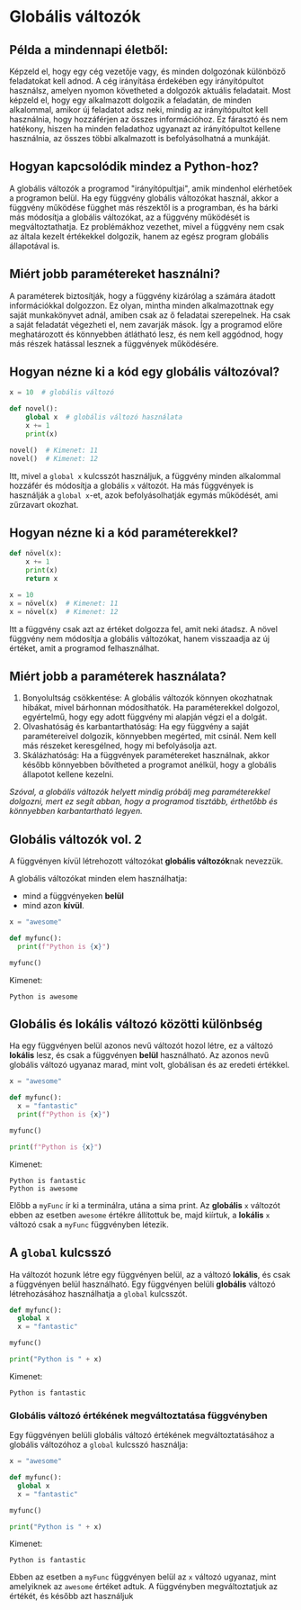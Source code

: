 # Globális változók

## Példa a mindennapi életből:
Képzeld el, hogy egy cég vezetője vagy, és minden dolgozónak különböző feladatokat kell adnod. A cég irányítása érdekében egy irányítópultot használsz, amelyen nyomon követheted a dolgozók aktuális feladatait. Most képzeld el, hogy egy alkalmazott dolgozik a feladatán, de minden alkalommal, amikor új feladatot adsz neki, mindig az irányítópultot kell használnia, hogy hozzáférjen az összes információhoz. Ez fárasztó és nem hatékony, hiszen ha minden feladathoz ugyanazt az irányítópultot kellene használnia, az összes többi alkalmazott is befolyásolhatná a munkáját.

## Hogyan kapcsolódik mindez a Python-hoz?
A globális változók a programod "irányítópultjai", amik mindenhol elérhetőek a programon belül. Ha egy függvény globális változókat használ, akkor a függvény működése függhet más részektől is a programban, és ha bárki más módosítja a globális változókat, az a függvény működését is megváltoztathatja. Ez problémákhoz vezethet, mivel a függvény nem csak az általa kezelt értékekkel dolgozik, hanem az egész program globális állapotával is.

## Miért jobb paramétereket használni?
A paraméterek biztosítják, hogy a függvény kizárólag a számára átadott információkkal dolgozzon. Ez olyan, mintha minden alkalmazottnak egy saját munkakönyvet adnál, amiben csak az ő feladatai szerepelnek. Ha csak a saját feladatát végezheti el, nem zavarják mások. Így a programod előre meghatározott és könnyebben átlátható lesz, és nem kell aggódnod, hogy más részek hatással lesznek a függvények működésére.

## Hogyan nézne ki a kód egy globális változóval?
```py
x = 10  # globális változó

def novel():
    global x  # globális változó használata
    x += 1
    print(x)

novel()  # Kimenet: 11
novel()  # Kimenet: 12
```

Itt, mivel a `global x` kulcsszót használjuk, a függvény minden alkalommal hozzáfér és módosítja a globális `x` változót. Ha más függvények is használják a `global x`-et, azok befolyásolhatják egymás működését, ami zűrzavart okozhat.

## Hogyan nézne ki a kód paraméterekkel?
```py
def növel(x):
    x += 1
    print(x)
    return x

x = 10
x = növel(x)  # Kimenet: 11
x = növel(x)  # Kimenet: 12
```

Itt a függvény csak azt az értéket dolgozza fel, amit neki átadsz. A növel függvény nem módosítja a globális változókat, hanem visszaadja az új értéket, amit a programod felhasználhat.

## Miért jobb a paraméterek használata?
1. Bonyolultság csökkentése: A globális változók könnyen okozhatnak hibákat, mivel bárhonnan módosíthatók. Ha paraméterekkel dolgozol, egyértelmű, hogy egy adott függvény mi alapján végzi el a dolgát.
1. Olvashatóság és karbantarthatóság: Ha egy függvény a saját paramétereivel dolgozik, könnyebben megérted, mit csinál. Nem kell más részeket keresgélned, hogy mi befolyásolja azt.
1. Skálázhatóság: Ha a függvények paramétereket használnak, akkor később könnyebben bővítheted a programot anélkül, hogy a globális állapotot kellene kezelni.

_Szóval, a globális változók helyett mindig próbálj meg paraméterekkel dolgozni, mert ez segít abban, hogy a programod tisztább, érthetőbb és könnyebben karbantartható legyen._

## Globális változók vol. 2
A függvényen kívül létrehozott változókat **globális változók**nak nevezzük.

A globális változókat minden elem használhatja: 
- mind a függvényeken **belül**
- mind azon **kívül**.
```py
x = "awesome"

def myfunc():
  print(f"Python is {x}")

myfunc()
```
Kimenet:
```
Python is awesome
```

## Globális és lokális változó közötti különbség
Ha egy függvényen belül azonos nevű változót hozol létre, ez a változó **lokális** lesz, és csak a függvényen **belül** használható. Az azonos nevű globális változó ugyanaz marad, mint volt, globálisan és az eredeti értékkel.

```py
x = "awesome"

def myfunc():
  x = "fantastic"
  print(f"Python is {x}")

myfunc()

print(f"Python is {x}")
```
Kimenet:
```
Python is fantastic
Python is awesome
```

Előbb a `myFunc` ír ki a terminálra, utána a sima print. Az **globális** `x` változót ebben az esetben `awesome` értékre állítottuk be, majd kiírtuk, a **lokális** `x` változó csak a `myFunc` függvényben létezik.

## A `global` kulcsszó

Ha változót hozunk létre egy függvényen belül, az a változó **lokális**, és csak a függvényen belül használható. Egy függvényen belüli **globális** változó létrehozásához használhatja a `global` kulcsszót.

```py
def myfunc():
  global x
  x = "fantastic"

myfunc()

print("Python is " + x)
```
Kimenet:
```
Python is fantastic
```

### Globális változó értékének megváltoztatása függvényben
Egy függvényen belüli globális változó értékének megváltoztatásához a globális változóhoz a `global` kulcsszó használja:

```py
x = "awesome"

def myfunc():
  global x
  x = "fantastic"

myfunc()

print("Python is " + x)
```
Kimenet:
```
Python is fantastic
```
Ebben az esetben a `myFunc` függvényen belül az `x` változó ugyanaz, mint amelyiknek az `awesome` értéket adtuk. A függvényben megváltoztatjuk az értékét, és később azt használjuk
